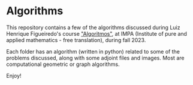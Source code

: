 # Algorithms

This repository contains a few of the algorithms discussed during Luiz Henrique Figueiredo's course ["Algoritmos"](https://lhf.impa.br/cursos/algo/trabalhos.html), at IMPA (Institute of pure and applied mathematics - free translation), during fall 2023. 

Each folder has an algorithm (written in python) related to some of the problems discussed, along with some adjoint files and images. Most are computational geometric or graph algorithms.

Enjoy!
